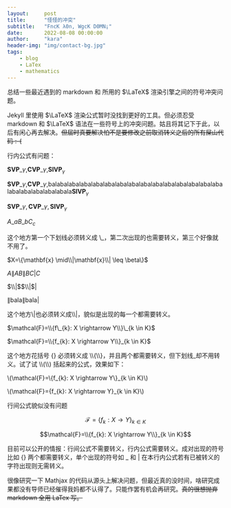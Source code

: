 ```yaml
---
layout:     post
title:      "怪怪的冲突"
subtitle:   "FncK λ0n, WgcK D0MN¡"
date:       2022-08-08 00:00:00
author:     "kara"
header-img: "img/contact-bg.jpg"
tags:
    - blog
    - LaTex
    - mathematics
---
```


总结一些最近遇到的 markdown 和 所用的 $\LaTeX$ 渲染引擎之间的符号冲突问题。

Jekyll 里使用 $\LaTeX$ 渲染公式暂时没找到更好的工具。但必须忍受 markdown 和 $\LaTeX$ 语法在一些符号上的冲突问题。姑且将其记下于此，以后有闲心再去解决。~~但届时真要解决怕不是要修改之前取消转义之后的所有屎山代码 :-(~~

行内公式有问题：

$\mathbf{SVP}\_{\gamma}$,$\mathbf{CVP}\_{\gamma}$,$\mathbf{SIVP}_{\gamma}$

$\mathbf{SVP}\_{\gamma}$,$\mathbf{CVP}\_{\gamma}$,balabalabalabalabalabalabalabalabalabalabalabalabalabalabalabalabalabalabalabala$\mathbf{SIVP}_{\gamma}$

$\mathbf{SVP}\_{\gamma},\mathbf{CVP}\_{\gamma},\mathbf{SIVP}_{\gamma}$

$A\_a$$B\_b$$C_c$

这个地方第一个下划线必须转义成 \\_，第二次出现的也需要转义，第三个好像就不用了。

$X=\{\mathbf{x} \mid\\|\mathbf{x}\\| \leq \beta\}$

$A\|A$$B\|B$$C|C$

$\\|$$\\|$$|$

$\|$bala$\|$bala$|$

这个地方\\|也必须转义成\\\\|，貌似是出现的每一个都需要转义。

$\mathcal{F}=\\{f\_{k}: X \rightarrow Y\\}\_{k \in K}$

$\mathcal{F}=\\{f_{k}: X \rightarrow Y\\}_{k \in K}$

这个地方花括号 {} 必须转义成 \\\\{\\\\}，并且两个都需要转义，但下划线_却不用转义。试了试 \\\\(\\\\) 括起来的公式，效果如下：

\\(\mathcal{F}=\\{f_{k}: X \rightarrow Y\\}_{k \in K}\\)

\\(\mathcal{F}=\{f_{k}: X \rightarrow Y\}_{k \in K}\\)

行间公式貌似没有问题

$$\mathcal{F}=\{f_{k}: X \rightarrow Y\}_{k \in K}$$

$$\mathcal{F}=\\{f_{k}: X \rightarrow Y\\}_{k \in K}$$

目前可以公开的情报：行间公式不需要转义，行内公式需要转义。成对出现的符号比如 {} 两个都需要转义，单个出现的符号如 _ 和 | 在本行内公式若有已被转义的字符出现则无需转义。

很像研究一下 Mathjax 的代码从源头上解决问题，但最近真的没时间，啥研究成果都没有导师已经催得我妈都不认得了。只能作罢有机会再研究。~~真的很想抛弃 markdown 全用 LaTex 写。~~
